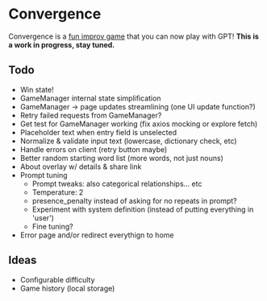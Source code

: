# Convergence

Convergence is a [fun improv game](https://www.learnimprov.com/convergence/) that you can now play with GPT! **This is a work in progress, stay tuned.**

## Todo

- Win state!
- GameManager internal state simplification
- GameManager -> page updates streamlining (one UI update function?)
- Retry failed requests from GameManager?
- Get test for GameManager working (fix axios mocking or explore fetch)
- Placeholder text when entry field is unselected
- Normalize & validate input text (lowercase, dictionary check, etc)
- Handle errors on client (retry button maybe)
- Better random starting word list (more words, not just nouns)
- About overlay w/ details & share link
- Prompt tuning
  - Prompt tweaks: also categorical relationships... etc
  - Temperature: 2
  - presence_penalty instead of asking for no repeats in prompt?
  - Experiment with system definition (instead of putting everything in 'user')
  - Fine tuning?
- Error page and/or redirect everythign to home

## Ideas

- Configurable difficulty
- Game history (local storage)

